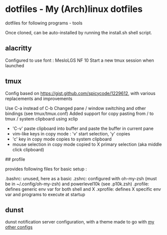 # dotfiles - My (Arch)linux dotfiles

dotfiles for following programs - tools

Once cloned, can be auto-installed by running the install.sh shell script.

## alacritty

Configured to use font : MesloLGS NF 10
Start a new tmux session when launched

## tmux

Config based on https://gist.github.com/spicycode/1229612, with various replacements
and improvements

Use C-a instead of C-b
Changed pane / window switching and other bindings (see tmux/tmux.conf)
Added support for copy pasting from / to tmux / system clipboard using xclip
- 'C-v' paste clipboard into buffer and paste the buffer in current pane
- vim-like keys in copy mode : 'v' start selection, 'y' copies
- 'c' key in copy mode copies to system clipboard
- mouse selection in copy mode copied to X primary selection (aka middle click clipboard)

## profile

provides following files for basic setup :

.bashrc: unused, here as a basic
.zshrc: configured with oh-my-zsh (must be in ~/.config/oh-my-zsh) and powerlevel10k (see .p10k.zsh)
.profile: defines generic env var for both shell and X
.xprofile: defines X specific env var and programs to execute at startup

## dunst

dunst notification server configuration, with a theme made to go with [my other configs](https://github.com/bullekeup/xorg-dwm-tools)

